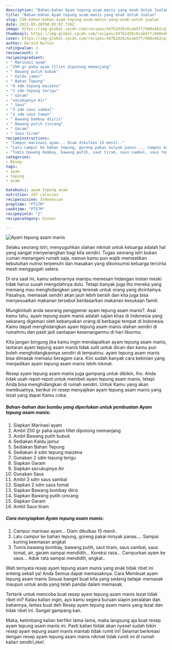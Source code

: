 ```yaml
---
description: "Bahan-bahan Ayam tepung asam manis yang enak Untuk Jualan"
title: "Bahan-bahan Ayam tepung asam manis yang enak Untuk Jualan"
slug: 336-bahan-bahan-ayam-tepung-asam-manis-yang-enak-untuk-jualan
date: 2021-03-28T08:03:07.726Z
image: https://img-global.cpcdn.com/recipes/447b2d26c6cab5ff/680x482cq70/ayam-tepung-asam-manis-foto-resep-utama.jpg
thumbnail: https://img-global.cpcdn.com/recipes/447b2d26c6cab5ff/680x482cq70/ayam-tepung-asam-manis-foto-resep-utama.jpg
cover: https://img-global.cpcdn.com/recipes/447b2d26c6cab5ff/680x482cq70/ayam-tepung-asam-manis-foto-resep-utama.jpg
author: Gerald Burton
ratingvalue: 3
reviewcount: 4
recipeingredient:
- " Marinasi ayam"
- "250 gr paha ayam fillet dipotong memanjang"
- " Bawang putih bubuk"
- " Kaldu jamur"
- " Bahan Tepung"
- "4 sdm tepung maizena"
- "2 sdm tepung terigu"
- " Garam"
- "secukupnya Air"
- " Saus"
- "3 sdm saus sambal"
- "2 sdm saus tomat"
- " Bawang bombay diiris"
- " Bawang putih cincang"
- " Garam"
- " Saus tiram"
recipeinstructions:
- "Campur marinasi ayam... Diam dikulkas 15 menit.."
- "Lalu campur ke bahan tepung, goreng pakai minyak panas.... Sampai kuning keemasan angkat"
- "Tumis bawang bombay, bawang putih, saut tiram, saus sambal, saus tomat, air, garam sampai mendidih... Koreksi rasa... Campurkan ayam ke saus... Aduk rata sampai mendidih, angkat.."
categories:
- Resep
tags:
- ayam
- tepung
- asam

katakunci: ayam tepung asam 
nutrition: 247 calories
recipecuisine: Indonesian
preptime: "PT17M"
cooktime: "PT57M"
recipeyield: "2"
recipecategory: Dinner

---
```



![Ayam tepung asam manis](https://img-global.cpcdn.com/recipes/447b2d26c6cab5ff/680x482cq70/ayam-tepung-asam-manis-foto-resep-utama.jpg)

Selaku seorang istri, menyuguhkan olahan nikmat untuk keluarga adalah hal yang sangat menyenangkan bagi kita sendiri. Tugas seorang istri bukan cuman menangani rumah saja, namun kamu pun wajib memastikan kebutuhan nutrisi terpenuhi dan masakan yang dikonsumsi keluarga tercinta mesti menggugah selera.

Di era  saat ini, kamu sebenarnya mampu memesan hidangan instan meski tidak harus susah mengolahnya dulu. Tetapi banyak juga lho mereka yang memang mau menghidangkan yang terenak untuk orang yang dicintainya. Pasalnya, memasak sendiri akan jauh lebih bersih dan kita juga bisa menyesuaikan makanan tersebut berdasarkan makanan kesukaan famili. 



Mungkinkah anda seorang penggemar ayam tepung asam manis?. Asal kamu tahu, ayam tepung asam manis adalah sajian khas di Indonesia yang sekarang digemari oleh kebanyakan orang di berbagai tempat di Indonesia. Kamu dapat menghidangkan ayam tepung asam manis olahan sendiri di rumahmu dan pasti jadi santapan kesenanganmu di hari liburmu.

Kita jangan bingung jika kamu ingin mendapatkan ayam tepung asam manis, lantaran ayam tepung asam manis tidak sulit untuk dicari dan kamu pun boleh menghidangkannya sendiri di tempatmu. ayam tepung asam manis bisa dimasak memalui beragam cara. Kini sudah banyak cara kekinian yang menjadikan ayam tepung asam manis lebih nikmat.

Resep ayam tepung asam manis juga gampang untuk dibikin, lho. Anda tidak usah repot-repot untuk membeli ayam tepung asam manis, tetapi Anda bisa menghidangkan di rumah sendiri. Untuk Kamu yang akan membuatnya, berikut ini resep menyajikan ayam tepung asam manis yang lezat yang dapat Kamu coba.

<!--inarticleads1-->

##### Bahan-bahan dan bumbu yang diperlukan untuk pembuatan Ayam tepung asam manis:

1. Siapkan  Marinasi ayam
1. Ambil 250 gr paha ayam fillet dipotong memanjang
1. Ambil  Bawang putih bubuk
1. Sediakan  Kaldu jamur
1. Sediakan  Bahan Tepung
1. Sediakan 4 sdm tepung maizena
1. Gunakan 2 sdm tepung terigu
1. Siapkan  Garam
1. Siapkan secukupnya Air
1. Gunakan  Saus
1. Ambil 3 sdm saus sambal
1. Siapkan 2 sdm saus tomat
1. Siapkan  Bawang bombay diiris
1. Siapkan  Bawang putih cincang
1. Siapkan  Garam
1. Ambil  Saus tiram




<!--inarticleads2-->

##### Cara menyiapkan Ayam tepung asam manis:

1. Campur marinasi ayam... Diam dikulkas 15 menit..
1. Lalu campur ke bahan tepung, goreng pakai minyak panas.... Sampai kuning keemasan angkat
1. Tumis bawang bombay, bawang putih, saut tiram, saus sambal, saus tomat, air, garam sampai mendidih... Koreksi rasa... Campurkan ayam ke saus... Aduk rata sampai mendidih, angkat..




Wah ternyata resep ayam tepung asam manis yang enak tidak ribet ini enteng sekali ya! Anda Semua dapat memasaknya. Cara Membuat ayam tepung asam manis Sesuai banget buat kita yang sedang belajar memasak maupun untuk anda yang telah pandai dalam memasak.

Tertarik untuk mencoba buat resep ayam tepung asam manis lezat tidak ribet ini? Kalau kalian ingin, ayo kamu segera buruan siapin peralatan dan bahannya, lantas buat deh Resep ayam tepung asam manis yang lezat dan tidak ribet ini. Sangat gampang kan. 

Maka, ketimbang kalian berfikir lama-lama, maka langsung aja buat resep ayam tepung asam manis ini. Pasti kalian tiidak akan nyesel sudah bikin resep ayam tepung asam manis mantab tidak rumit ini! Selamat berkreasi dengan resep ayam tepung asam manis nikmat tidak rumit ini di rumah kalian sendiri,oke!.

